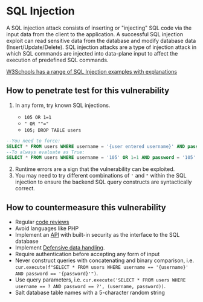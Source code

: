 # SQL Injection

A SQL injection attack consists of inserting or "injecting" SQL code via the input data from the client to the application. A successful SQL injection exploit can read sensitive data from the database and modify database data (Insert/Update/Delete). SQL injection attacks are a type of injection attack in which SQL commands are injected into data-plane input to affect the execution of predefined SQL commands.

[W3Schools has a range of SQL Injection examples with explanations](https://www.w3schools.com/sql/sql_injection.asp)

## How to penetrate test for this vulnerability

1. In any form, try known SQL injections.

    - `105 OR 1=1`
    - `" OR ""="`
    - `105; DROP TABLE users`

```SQL
--You need to force:
SELECT * FROM users WHERE username = '{user entered username}' AND password = '{user entered password}';
--To always evaluate as True:
SELECT * FROM users WHERE username = '105' OR 1=1 AND password = '105' OR 1=1;
```

2. Runtime errors are a sign that the vulnerability can be exploited.
3. You may need to try different combinations of `'` and `"` within the SQL injection to ensure the backend SQL query constructs are syntactically correct.

## How to countermeasure this vulnerability

- Regular [code reviews](../security_testing_approaches/README.md#Code_review)
- Avoid languages like PHP
- Implement an [API](..\flask_safe_API\README.md) with built-in security as the interface to the SQL database
- Implement [Defensive data handling](../defensive_data_handling/README.md).
- Require authentication before accepting any form of input
- Never construct queries with concatenating and binary comparison, i.e. `cur.execute(f"SELECT * FROM users WHERE username == '{username}' AND password == '{password}'")`.
- Use query parameters, i.e. `cur.execute('SELECT * FROM users WHERE username == ? AND password == ?', (username, password))`.
- Salt database table names with a 5-character random string
